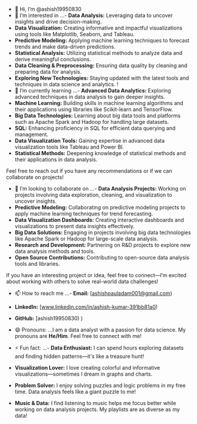 - 👋 Hi, I’m @ashish19950830
- 👀 I’m interested in ...- **Data Analysis:** Leveraging data to uncover insights and drive decision-making.
- **Data Visualization:** Creating informative and impactful visualizations using tools like Matplotlib, Seaborn, and Tableau.
- **Predictive Modeling:** Applying machine learning techniques to forecast trends and make data-driven predictions.
- **Statistical Analysis:** Utilizing statistical methods to analyze data and derive meaningful conclusions.
- **Data Cleaning & Preprocessing:** Ensuring data quality by cleaning and preparing data for analysis.
- **Exploring New Technologies:** Staying updated with the latest tools and techniques in data science and analytics.
!
- 🌱 I’m currently learning ...- **Advanced Data Analytics:** Exploring advanced techniques in data analysis to gain deeper insights.
- **Machine Learning:** Building skills in machine learning algorithms and their applications using libraries like Scikit-learn and TensorFlow.
- **Big Data Technologies:** Learning about big data tools and platforms such as Apache Spark and Hadoop for handling large datasets.
- **SQL:** Enhancing proficiency in SQL for efficient data querying and management.
- **Data Visualization Tools:** Gaining expertise in advanced data visualization tools like Tableau and Power BI.
- **Statistical Methods:** Deepening knowledge of statistical methods and their applications in data analysis.

Feel free to reach out if you have any recommendations or if we can collaborate on projects!
- 💞️ I’m looking to collaborate on ...- **Data Analysis Projects:** Working on projects involving data exploration, cleaning, and visualization to uncover insights.
- **Predictive Modeling:** Collaborating on predictive modeling projects to apply machine learning techniques for trend forecasting.
- **Data Visualization Dashboards:** Creating interactive dashboards and visualizations to present data insights effectively.
- **Big Data Solutions:** Engaging in projects involving big data technologies like Apache Spark or Hadoop for large-scale data analysis.
- **Research and Development:** Partnering on R&D projects to explore new data analysis methods and tools.
- **Open Source Contributions:** Contributing to open-source data analysis tools and libraries.

If you have an interesting project or idea, feel free to connect—I’m excited about working with others to solve real-world data challenges!
- 📫 How to reach me ...- **Email:** [ashishpauladam001@gmail.com)
- **LinkedIn:** [www.linkedin.com/in/ashish-kumar-391bb81a0)

- **GitHub:** [ashish19950830)
)

- 😄 Pronouns: ...I am a data analyst with a passion for data science. My pronouns are **He/Him**. Feel free to connect with me!
- ⚡ Fun fact: ...- **Data Enthusiast:** I can spend hours exploring datasets and finding hidden patterns—it's like a treasure hunt!
- **Visualization Lover:** I love creating colorful and informative visualizations—sometimes I dream in graphs and charts.
- **Problem Solver:** I enjoy solving puzzles and logic problems in my free time. Data analysis feels like a giant puzzle to me!
- **Music & Data:** I find listening to music helps me focus better while working on data analysis projects. My playlists are as diverse as my data!


<!---
ashish19950830/ashish19950830 is a ✨ special ✨ repository because its `README.md` (this file) appears on your GitHub profile.
You can click the Preview link to take a look at your changes.
--->
